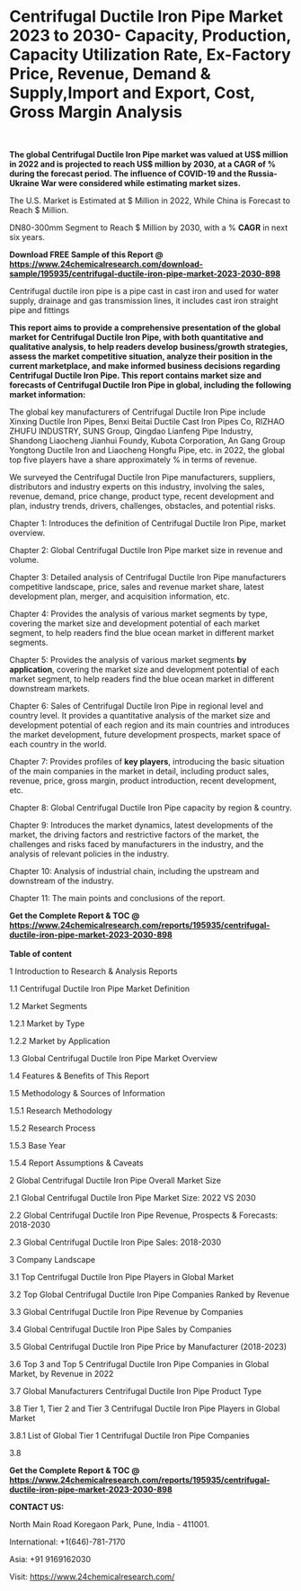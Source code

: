 <h1>Centrifugal Ductile Iron Pipe Market 2023 to 2030- Capacity, Production, Capacity Utilization Rate, Ex-Factory Price, Revenue, Demand & Supply,Import and Export, Cost, Gross Margin Analysis</h1><br/><p><strong>The global Centrifugal Ductile Iron Pipe market was valued at US$ million in 2022 and is projected to reach US$ million by 2030, at a <strong>CAGR</strong> of % during the forecast period. The influence of COVID-19 and the Russia-Ukraine War were considered while estimating market sizes.</strong></p><p>The U.S. Market is Estimated at $ Million in 2022, While China is Forecast to Reach $ Million.</p><p>DN80-300mm Segment to Reach $ Million by 2030, with a % <strong>CAGR</strong> in next six years.</p><div><b>Download FREE Sample of this Report @ <a href="https://www.24chemicalresearch.com/download-sample/195935/centrifugal-ductile-iron-pipe-market-2023-2030-898">https://www.24chemicalresearch.com/download-sample/195935/centrifugal-ductile-iron-pipe-market-2023-2030-898</a></b></div><p>Centrifugal ductile iron pipe is a pipe cast in cast iron and used for water supply, drainage and gas transmission lines, it includes cast iron straight pipe and fittings</p><p><strong>This report aims to provide a comprehensive presentation of the global market for Centrifugal Ductile Iron Pipe, with both quantitative and qualitative analysis, to help readers develop business/growth strategies, assess the market competitive situation, analyze their position in the current marketplace, and make informed business decisions regarding Centrifugal Ductile Iron Pipe. This report contains market size and forecasts of Centrifugal Ductile Iron Pipe in global, including the following market information:</strong></p><p>The global key manufacturers of Centrifugal Ductile Iron Pipe include Xinxing Ductile Iron Pipes, Benxi Beitai Ductile Cast Iron Pipes Co, RIZHAO ZHUFU INDUSTRY, SUNS Group, Qingdao Lianfeng Pipe Industry, Shandong Liaocheng Jianhui Foundy, Kubota Corporation, An Gang Group Yongtong Ductile Iron and Liaocheng Hongfu Pipe, etc. in 2022, the global top five players have a share approximately % in terms of revenue.</p><p>We surveyed the Centrifugal Ductile Iron Pipe manufacturers, suppliers, distributors and industry experts on this industry, involving the sales, revenue, demand, price change, product type, recent development and plan, industry trends, drivers, challenges, obstacles, and potential risks.</p><p>Chapter 1: Introduces the definition of Centrifugal Ductile Iron Pipe, market overview.</p><p>Chapter 2: Global Centrifugal Ductile Iron Pipe market size in revenue and volume.</p><p>Chapter 3: Detailed analysis of Centrifugal Ductile Iron Pipe manufacturers competitive landscape, price, sales and revenue market share, latest development plan, merger, and acquisition information, etc.</p><p>Chapter 4: Provides the analysis of various market segments by type, covering the market size and development potential of each market segment, to help readers find the blue ocean market in different market segments.</p><p>Chapter 5: Provides the analysis of various market segments <strong>by application</strong>, covering the market size and development potential of each market segment, to help readers find the blue ocean market in different downstream markets.</p><p>Chapter 6: Sales of Centrifugal Ductile Iron Pipe in regional level and country level. It provides a quantitative analysis of the market size and development potential of each region and its main countries and introduces the market development, future development prospects, market space of each country in the world.</p><p>Chapter 7: Provides profiles of <strong>key players</strong>, introducing the basic situation of the main companies in the market in detail, including product sales, revenue, price, gross margin, product introduction, recent development, etc.</p><p>Chapter 8: Global Centrifugal Ductile Iron Pipe capacity by region & country.</p><p>Chapter 9: Introduces the market dynamics, latest developments of the market, the driving factors and restrictive factors of the market, the challenges and risks faced by manufacturers in the industry, and the analysis of relevant policies in the industry.</p><p>Chapter 10: Analysis of industrial chain, including the upstream and downstream of the industry.</p><p>Chapter 11: The main points and conclusions of the report.</p><div><b>Get the Complete Report & TOC @ <a href="https://www.24chemicalresearch.com/reports/195935/centrifugal-ductile-iron-pipe-market-2023-2030-898">https://www.24chemicalresearch.com/reports/195935/centrifugal-ductile-iron-pipe-market-2023-2030-898</a></b></div><br><b>Table of content</b><p>1 Introduction to Research & Analysis Reports<br />
 
  1.1 Centrifugal Ductile Iron Pipe Market Definition<br />
 
  1.2 Market Segments<br />
 
  1.2.1 Market by Type<br />
 
  1.2.2 Market by Application<br />
 
  1.3 Global Centrifugal Ductile Iron Pipe Market Overview<br />
 
  1.4 Features & Benefits of This Report<br />
 
  1.5 Methodology & Sources of Information<br />
 
  1.5.1 Research Methodology<br />
 
  1.5.2 Research Process<br />
 
  1.5.3 Base Year<br />
 
  1.5.4 Report Assumptions & Caveats<br />
 
 2 Global Centrifugal Ductile Iron Pipe Overall Market Size<br />
 
  2.1 Global Centrifugal Ductile Iron Pipe Market Size: 2022 VS 2030<br />
 
  2.2 Global Centrifugal Ductile Iron Pipe Revenue, Prospects & Forecasts: 2018-2030<br />
 
  2.3 Global Centrifugal Ductile Iron Pipe Sales: 2018-2030<br />
 
 3 Company Landscape<br />
 
  3.1 Top Centrifugal Ductile Iron Pipe Players in Global Market<br />
 
  3.2 Top Global Centrifugal Ductile Iron Pipe Companies Ranked by Revenue<br />
 
  3.3 Global Centrifugal Ductile Iron Pipe Revenue by Companies<br />
 
  3.4 Global Centrifugal Ductile Iron Pipe Sales by Companies<br />
 
  3.5 Global Centrifugal Ductile Iron Pipe Price by Manufacturer (2018-2023)<br />
 
  3.6 Top 3 and Top 5 Centrifugal Ductile Iron Pipe Companies in Global Market, by Revenue in 2022<br />
 
  3.7 Global Manufacturers Centrifugal Ductile Iron Pipe Product Type<br />
 
  3.8 Tier 1, Tier 2 and Tier 3 Centrifugal Ductile Iron Pipe Players in Global Market<br />
 
  3.8.1 List of Global Tier 1 Centrifugal Ductile Iron Pipe Companies<br />
 
  3.8<br><div><b>Get the Complete Report & TOC @ <a href="https://www.24chemicalresearch.com/reports/195935/centrifugal-ductile-iron-pipe-market-2023-2030-898">https://www.24chemicalresearch.com/reports/195935/centrifugal-ductile-iron-pipe-market-2023-2030-898</a></b></div></p>
 
 <b>CONTACT US:</b><br>
 
 North Main Road Koregaon Park, Pune, India - 411001.<br/>
 
 International: +1(646)-781-7170<br/>
 
 Asia: +91 9169162030<br/>
 
 Visit: <a href="https://www.24chemicalresearch.com/">https://www.24chemicalresearch.com/</a>
 
 <br>